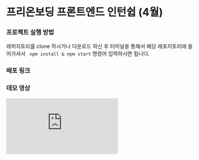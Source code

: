 # 프리온보딩 프론트엔드 인턴쉽 (4월)

### 프로젝트 실행 방법

레퍼지토리를 clone 하시거나 다운로드 하신 후 터미널을 통해서 해당 레포지토리에 들어가셔서 ` npm install & npm start` 명령어 입력하시면 됩니다.

### 배포 링크

### 데모 영상

<iframe src="https://youtu.be/a-MY_QHXOqA" frameborder="0" allowfullscreen></iframe>
